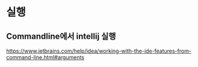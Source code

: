 # 실행 
## Commandline에서 intellij 실행
https://www.jetbrains.com/help/idea/working-with-the-ide-features-from-command-line.html#arguments
